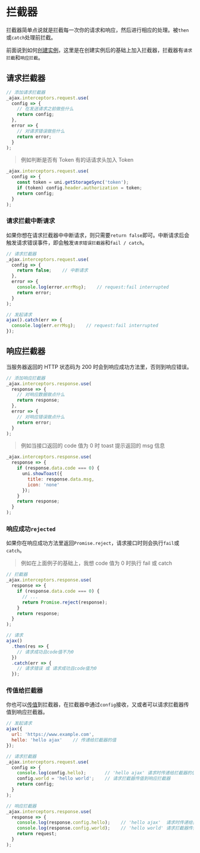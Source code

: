 # 拦截器

拦截器简单点说就是拦截每一次你的请求和响应，然后进行相应的处理。被`then`或`catch`处理前拦截。

前面说到如何[创建实例](/instance.html#创建实例)，这里是在创建实例后的基础上加入拦截器，拦截器有`请求拦截`和`响应拦截`。

## 请求拦截器

```JavaScript
// 添加请求拦截器
_ajax.interceptors.request.use(
  config => {
    // 在发送请求之前做些什么
    return config;
  },
  error => {
    // 对请求错误做些什么
    return error;
  }
);
```

> 例如判断是否有 Token 有的话请求头加入 Token

```JavaScript
_ajax.interceptors.request.use(
  config => {
    const token = uni.getStorageSync('token');
    if (token) config.header.authorization = token;
    return config;
  }
);
```

### 请求拦截中断请求

如果你想在请求拦截器中中断请求，则只需要`return false`即可。中断请求后会触发请求错误事件，即会触发`请求错误拦截器`和`fail / catch`。

```JavaScript
// 请求拦截器
_ajax.interceptors.request.use(
  config => {
    return false;    // 中断请求
  },
  error => {
    console.log(error.errMsg);    // request:fail interrupted
    return error;
  }
);

// 发起请求
ajax().catch(err => {
  console.log(err.errMsg);    // request:fail interrupted
});
```

## 响应拦截器

当服务器返回的 HTTP 状态码为 200 时会到响应成功方法里，否则到响应错误。

```JavaScript
// 添加响应拦截器
_ajax.interceptors.response.use(
  response => {
    // 对响应数据做点什么
    return response;
  },
  error => {
    // 对响应错误做点什么
    return error;
  }
);
```

> 例如当接口返回的 code 值为 0 时 toast 提示返回的 msg 信息

```JavaScript
_ajax.interceptors.response.use(
  response => {
    if (response.data.code === 0) {
      uni.showToast({
        title: response.data.msg,
        icon: 'none'
      });
    }
    return response;
  }
);
```

### 响应成功`rejected`

如果你在响应成功方法里返回`Promise.reject`，请求接口时则会执行`fail`或`catch`。

> 例如在上面例子的基础上，我想 code 值为 0 时执行 fail 或 catch

```JavaScript
// 拦截器
_ajax.interceptors.response.use(
  response => {
    if (response.data.code === 0) {
      // ...
      return Promise.reject(response);
    }
    return response;
  }
);

// 请求
ajax()
  .then(res => {
    // 请求成功且code值不为0
  })
  .catch(err => {
    // 请求错误 或 请求成功且code值为0
  });
```

### 传值给拦截器

你也可以[传值](/usage.html#参数)到拦截器，在拦截器中通过`config`接收，又或者可以请求拦截器传值到响应拦截器。

```JavaScript
// 发起请求
ajax({
  url: 'https://www.example.com',
  hello: 'hello ajax'    // 传递给拦截器的值
});

// 请求拦截器
_ajax.interceptors.request.use(
  config => {
    console.log(config.hello);       // 'hello ajax' 请求时传递给拦截器的值
    config.world = 'hello world';    // 请求拦截器传值到响应拦截器
    return config;
  }
);

// 响应拦截器
_ajax.interceptors.response.use(
  response => {
    console.log(response.config.hello);    // 'hello ajax'  请求时传递给拦截器的值
    console.log(response.config.world);    // 'hello world' 请求拦截器传到响应拦截器的值
    return request;
  }
);
```

